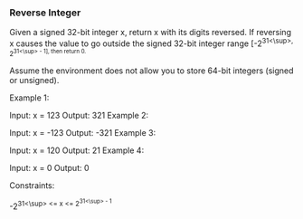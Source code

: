 ### Reverse Integer
Given a signed 32-bit integer x, return x with its digits reversed. If reversing x causes the value to go outside the signed 32-bit integer range [-2<sup>31<\sup>, 2<sup>31<\sup> - 1], then return 0.

Assume the environment does not allow you to store 64-bit integers (signed or unsigned).

 

Example 1:

Input: x = 123
Output: 321
Example 2:

Input: x = -123
Output: -321
Example 3:

Input: x = 120
Output: 21
Example 4:

Input: x = 0
Output: 0
 

Constraints:

-2<sup>31<\sup> <= x <= 2<sup>31<\sup> - 1
